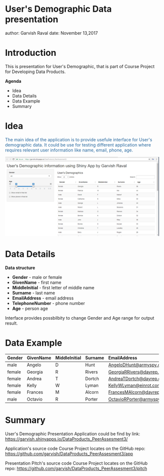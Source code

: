 User's Demographic Data  presentation
========================================================
author: Garvish Raval
date: November 13,2017

Introduction
========================================================

This is presentation for User's Demographic, that is part of Course Project for Developing Data Products.

**Agenda**
- Idea
- Data Details
- Data Example
- Summary

Idea
========================================================

<div style="color: #25679E;">
The main idea of the application is to provide usefule interface for User's demographic data. It could be use for testing different application where requires relevant user information like name, email, phone, age.
</div>

![Main screenshot](screenshot.png)

Data Details
========================================================

**Data structure**
- **Gender** - male or female
- **GivenName**	- first name
- **MiddleInitial** - first letter of middle name
- **Surname**	- last name 
- **EmailAddress** - email address
- **TelephoneNumber**	- phone number
- **Age** - person age

Interface provides possbilbity to change Gender and Age range for output result.

Data Example
========================================================


|Gender |GivenName |MiddleInitial |Surname |EmailAddress               |
|:------|:---------|:-------------|:-------|:--------------------------|
|male   |Angelo    |D             |Hunt    |AngeloDHunt@armyspy.com    |
|female |Georgia   |R             |Rivers  |GeorgiaRRivers@dayrep.com  |
|female |Andrea    |T             |Dortch  |AndreaTDortch@dayrep.com   |
|female |Kelly     |W             |Lyman   |KellyWLyman@einrot.com     |
|female |Frances   |M             |Alcorn  |FrancesMAlcorn@dayrep.com  |
|male   |Octavio   |R             |Porter  |OctavioRPorter@armyspy.com |

Summary
========================================================

User's Demographic Presentation Application could be find by link: https://garvish.shinyapps.io/DataProducts_PeerAssesment3/

Application's source code Course Project locates on the GitHub repo: https://github.com/garvish/DataProducts_PeerAssesment3/app

Presentation Pitch's source code Course Project locates on the GitHub repo: https://github.com/garvish/DataProducts_PeerAssesment3/pitch

